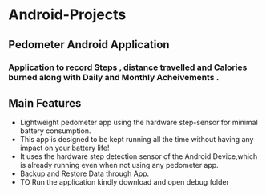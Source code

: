 # Android-Projects

## Pedometer Android Application

<h3> Application to record Steps , distance travelled and Calories burned along with Daily and Monthly Acheivements .</h3>

<h2> Main Features </h3>

* Lightweight pedometer app using the hardware step-sensor for minimal battery consumption.
* This app is designed to be kept running all the time without having any impact on your battery life! 
* It uses the hardware step detection sensor of the Android Device,which is already running even when not using any pedometer app. 
* Backup and Restore Data through App.
* TO Run the application kindly download and open debug folder

